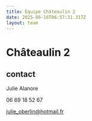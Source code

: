 ```yaml
---
title: Équipe Châteaulin 2
date: 2025-06-16T06:57:31.317Z
layout: team
---
```


# Châteaulin 2



## contact 

Julie Alanore

06 69 18 52 67

julie_oberlin@hotmail.fr

